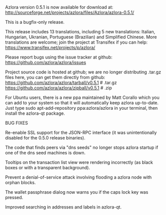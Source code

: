 Azlora version 0.5.1 is now available for download at:
http://sourceforge.net/projects/azlora/files/Azlora/azlora-0.5.1/

This is a bugfix-only release.

This release includes 13 translations, including 5 new translations:
Italian, Hungarian, Ukranian, Portuguese (Brazilian) and Simplified Chinese.
More translations are welcome; join the project at Transifex if you can help:
https://www.transifex.net/projects/p/azlora/

Please report bugs using the issue tracker at github:
https://github.com/azlora/azlora/issues

Project source code is hosted at github; we are no longer
distributing .tar.gz files here, you can get them
directly from github:
https://github.com/azlora/azlora/tarball/v0.5.1  # .tar.gz
https://github.com/azlora/azlora/zipball/v0.5.1  # .zip

For Ubuntu users, there is a new ppa maintained by Matt Corallo which
you can add to your system so that it will automatically keep
azlora up-to-date.  Just type
sudo apt-add-repository ppa:azlora/azlora
in your terminal, then install the azlora-qt package.


BUG FIXES

Re-enable SSL support for the JSON-RPC interface (it was unintentionally
disabled for the 0.5.0 release binaries).

The code that finds peers via "dns seeds" no longer stops azlora startup
if one of the dns seed machines is down.

Tooltips on the transaction list view were rendering incorrectly (as black boxes
or with a transparent background).

Prevent a denial-of-service attack involving flooding a azlora node with
orphan blocks.

The wallet passphrase dialog now warns you if the caps lock key was pressed.

Improved searching in addresses and labels in azlora-qt.
